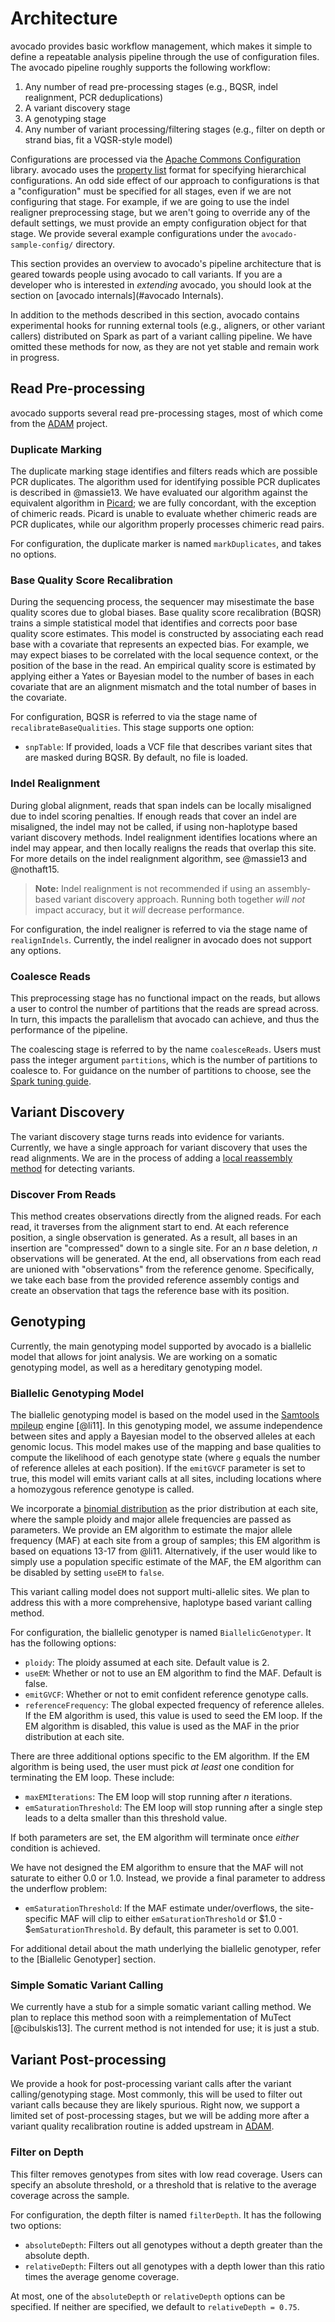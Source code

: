 # Architecture

avocado provides basic workflow management, which makes it simple to define a
repeatable analysis pipeline through the use of configuration files. The avocado
pipeline roughly supports the following workflow:

1. Any number of read pre-processing stages (e.g., BQSR, indel realignment,
PCR deduplications)
2. A variant discovery stage
3. A genotyping stage
4. Any number of variant processing/filtering stages (e.g., filter on depth or
strand bias, fit a VQSR-style model)

Configurations are processed via the
[Apache Commons Configuration](http://commons.apache.org/proper/commons-configuration/)
library. avocado uses the
[property list](http://commons.apache.org/proper/commons-configuration/userguide/howto_properties.html)
format for specifying hierarchical configurations. An odd side effect of our approach to
configurations is that a "configuration" must be specified for all stages, even if we
are not configuring that stage. For example, if we are going to use the indel realigner
preprocessing stage, but we aren't going to override any of the default settings, we must
provide an empty configuration object for that stage. We provide several example configurations
under the `avocado-sample-config/` directory.

This section provides an overview to avocado's pipeline architecture that is geared towards
people using avocado to call variants. If you are a developer who is interested in _extending_
avocado, you should look at the section on [avocado internals](#avocado Internals).

In addition to the methods described in this section, avocado contains experimental hooks for
running external tools (e.g., aligners, or other variant callers) distributed on Spark as part
of a variant calling pipeline. We have omitted these methods for now, as they are not yet stable
and remain work in progress.

## Read Pre-processing

avocado supports several read pre-processing stages, most of which come from the
[ADAM](https://www.github.com/bigdatagenomics/adam) project.

### Duplicate Marking

The duplicate marking stage identifies and filters reads which are possible PCR duplicates.
The algorithm used for identifying possible PCR duplicates is described in @massie13. We
have evaluated our algorithm against the equivalent algorithm in
[Picard](https://www.github.com/broadinstitute/picard); we are fully concordant, with the
exception of chimeric reads. Picard is unable to evaluate whether chimeric reads are PCR
duplicates, while our algorithm properly processes chimeric read pairs.

For configuration, the duplicate marker is named `markDuplicates`, and takes no options.

### Base Quality Score Recalibration

During the sequencing process, the sequencer may misestimate the base quality scores due
to global biases. Base quality score recalibration (BQSR) trains a simple statistical model
that identifies and corrects poor base quality score estimates. This model is constructed by
associating each read base with a covariate that represents an expected bias. For example,
we may expect biases to be correlated with the local sequence context, or the position of
the base in the read. An empirical quality score is estimated by applying either a Yates or
Bayesian model to the number of bases in each covariate that are an alignment mismatch and
the total number of bases in the covariate.

For configuration, BQSR is referred to via the stage name of `recalibrateBaseQualities`.
This stage supports one option:

* `snpTable`: If provided, loads a VCF file that describes variant sites that are masked
during BQSR. By default, no file is loaded.

### Indel Realignment

During global alignment, reads that span indels can be locally misaligned due to indel scoring
penalties. If enough reads that cover an indel are misaligned, the indel may not be called, if
using non-haplotype based variant discovery methods. Indel realignment identifies locations where
an indel may appear, and then locally realigns the reads that overlap this site. For more
details on the indel realignment algorithm, see @massie13 and @nothaft15.

> **Note:** Indel realignment is not recommended if using an assembly-based variant discovery
> approach. Running both together _will not_ impact accuracy, but it _will_ decrease performance.

For configuration, the indel realigner is referred to via the stage name of `realignIndels`.
Currently, the indel realigner in avocado does not support any options.

### Coalesce Reads

This preprocessing stage has no functional impact on the reads, but allows a user to control
the number of partitions that the reads are spread across. In turn, this impacts the parallelism
that avocado can achieve, and thus the performance of the pipeline.

The coalescing stage is referred to by the name `coalesceReads`. Users must pass the integer
argument `partitions`, which is the number of partitions to coalesce to. For guidance on the
number of partitions to choose, see the
[Spark tuning guide](http://spark.apache.org/docs/latest/tuning.html#level-of-parallelism).

## Variant Discovery

The variant discovery stage turns reads into evidence for variants. Currently, we have a single
approach for variant discovery that uses the read alignments. We are in the process of adding
a [local reassembly method](https://github.com/bigdatagenomics/avocado/pull/127) for detecting
variants.

### Discover From Reads

This method creates observations directly from the aligned reads. For each read, it traverses
from the alignment start to end. At each reference position, a single observation is generated.
As a result, all bases in an insertion are "compressed" down to a single site. For an _n_ base
deletion, _n_ observations will be generated. At the end, all observations from each read are
unioned with "observations" from the reference genome. Specifically, we take each base from
the provided reference assembly contigs and create an observation that tags the reference base
with its position.

## Genotyping

Currently, the main genotyping model supported by avocado is a biallelic model that allows for
joint analysis. We are working on a somatic genotyping model, as well as a hereditary
genotyping model.

### Biallelic Genotyping Model

The biallelic genotyping model is based on the model used in the
[Samtools mpileup](https://samtools.github.io) engine [@li11]. In this genotyping model,
we assume independence between sites and apply a Bayesian model to the observed alleles
at each genomic locus. This model makes use of the mapping and base qualities to compute
the likelihood of each genotype state (where `g` equals the number of reference alleles
at each position). If the `emitGVCF` parameter is set to true, this model will emits variant
calls at all sites, including locations where a homozygous reference genotype is called.

We incorporate a [binomial distribution](en.wikipedia.org/wiki/Binomial_distribution)
as the prior distribution at each site, where the sample ploidy and major allele frequencies are
passed as parameters. We provide an EM algorithm to estimate the major allele frequency (MAF)
at each site from a group of samples; this EM algorithm is based on equations 13-17 from
@li11. Alternatively, if the user would like to simply use a population specific estimate
of the MAF, the EM algorithm can be disabled by setting `useEM` to `false`.

This variant calling model does not support multi-allelic sites. We plan to address this
with a more comprehensive, haplotype based variant calling method.

For configuration, the biallelic genotyper is named `BiallelicGenotyper`. It has the following
options:

* `ploidy`: The ploidy assumed at each site. Default value is 2.
* `useEM`: Whether or not to use an EM algorithm to find the MAF. Default is false.
* `emitGVCF`: Whether or not to emit confident reference genotype calls.
* `referenceFrequency`: The global expected frequency of reference alleles. If the EM algorithm
is used, this value is used to seed the EM loop. If the EM algorithm is disabled, this value is
used as the MAF in the prior distribution at each site.

There are three additional options specific to the EM algorithm. If the EM algorithm is being
used, the user must pick _at least_ one condition for terminating the EM loop. These include:

* `maxEMIterations`: The EM loop will stop running after _n_ iterations.
* `emSaturationThreshold`: The EM loop will stop running after a single step leads to a delta
smaller than this threshold value.

If both parameters are set, the EM algorithm will terminate once _either_ condition is achieved.

We have not designed the EM algorithm to ensure that the MAF will not saturate to either 0.0 or
1.0. Instead, we provide a final parameter to address the underflow problem:

* `emSaturationThreshold`: If the MAF estimate under/overflows, the site-specific MAF will clip
to either `emSaturationThreshold` or $1.0 - $`emSaturationThreshold`. By default, this parameter
is set to 0.001.

For additional detail about the math underlying the biallelic genotyper, refer to the [Biallelic
Genotyper] section.

### Simple Somatic Variant Calling

We currently have a stub for a simple somatic variant calling method. We plan to replace this
method soon with a reimplementation of MuTect [@cibulskis13]. The current method is not intended
for use; it is just a stub.

## Variant Post-processing

We provide a hook for post-processing variant calls after the variant calling/genotyping stage.
Most commonly, this will be used to filter out variant calls because they are likely spurious.
Right now, we support a limited set of post-processing stages, but we will be adding more after
a variant quality recalibration routine is added upstream in
[ADAM](https://www.github.com/bigdatagenomics/adam).

### Filter on Depth

This filter removes genotypes from sites with low read coverage. Users can specify an absolute
threshold, or a threshold that is relative to the average coverage across the sample.

For configuration, the depth filter is named `filterDepth`. It has the following two options:

* `absoluteDepth`: Filters out all genotypes without a depth greater than the absolute depth.
* `relativeDepth`: Filters out all genotypes with a depth lower than this ratio times the
average genome coverage.

At most, one of the `absoluteDepth` or `relativeDepth` options can be specified. If neither are
specified, we default to `relativeDepth = 0.75`.
